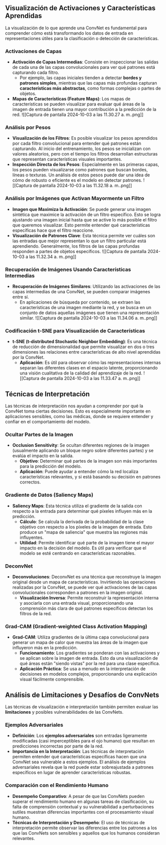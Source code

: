 
## Visualización de Activaciones y Características Aprendidas
La visualización de lo que aprende una ConvNet es fundamental para comprender cómo está transformando los datos de entrada en representaciones útiles para la clasificación o detección de características.

### Activaciones de Capas
- **Activación de Capas Intermedias**: Consiste en inspeccionar las salidas de cada una de las capas convolucionales para ver qué patrones está capturando cada filtro.
  - Por ejemplo, las capas iniciales tienden a detectar **bordes y patrones simples**, mientras que las capas más profundas capturan **características más abstractas**, como formas complejas o partes de objetos.
- **Mapas de Características (Feature Maps)**: Los mapas de características se pueden visualizar para evaluar qué áreas de la imagen de entrada tienen una mayor contribución a la predicción de la red.
![[Captura de pantalla 2024-10-03 a las 11.30.27 a. m..png]]

### Análisis por Pesos

- **Visualización de los Filtros**: Es posible visualizar los pesos aprendidos por cada filtro convolucional para entender qué patrones están capturando. Al inicio del entrenamiento, los pesos se inicializan con valores aleatorios, pero con el tiempo los filtros desarrollan estructuras que representan características visuales importantes.
- **Inspección Directa de los Pesos**: Especialmente en las primeras capas, los pesos pueden visualizarse como patrones que buscan bordes, líneas o texturas. Un análisis de estos pesos puede dar una idea de cómo de robusto o eficiente es el modelo en detectar patrones.
![[Captura de pantalla 2024-10-03 a las 11.32.18 a. m..png]]
### Análisis por Imágenes que Activan Mayormente un Filtro

- **Imagen que Maximiza la Activación**: Se puede generar una imagen sintética que maximice la activación de un filtro específico. Esto se logra ajustando una imagen inicial hasta que se active lo más posible el filtro que queremos visualizar. Esto permite entender qué características específicas hace que el filtro reaccione.
- **Visualización de Patrones Clave**: Esta técnica permite ver cuáles son las entradas que mejor representan lo que un filtro particular está aprendiendo. Generalmente, los filtros de las capas profundas responden a partes de objetos específicos.
![[Captura de pantalla 2024-10-03 a las 11.32.34 a. m..png]]
### Recuperación de Imágenes Usando Características Intermedias
- **Recuperación de Imágenes Similares**: Utilizando las activaciones de las capas intermedias de una ConvNet, se pueden comparar imágenes entre sí.
  - En aplicaciones de búsqueda por contenido, se extraen las características de una imagen mediante la red, y se busca en un conjunto de datos aquellas imágenes que tienen una representación similar.
![[Captura de pantalla 2024-10-03 a las 11.34.06 a. m..png]]
### Codificación t-SNE para Visualización de Características
- **t-SNE (t-distributed Stochastic Neighbor Embedding)**: Es una técnica de reducción de dimensionalidad que permite visualizar en dos o tres dimensiones las relaciones entre características de alto nivel aprendidas por la ConvNet.
  - **Aplicación**: Es útil para observar cómo las representaciones internas separan las diferentes clases en el espacio latente, proporcionando una visión cualitativa de la calidad del aprendizaje de la red.
![[Captura de pantalla 2024-10-03 a las 11.33.47 a. m..png]]


## Técnicas de Interpretación
Las técnicas de interpretación nos ayudan a comprender por qué la ConvNet toma ciertas decisiones. Esto es especialmente importante en aplicaciones sensibles, como las médicas, donde se requiere entender y confiar en el comportamiento del modelo.

### Ocultar Partes de la Imagen
- **Occlusion Sensitivity**: Se ocultan diferentes regiones de la imagen (usualmente aplicando un bloque negro sobre diferentes partes) y se evalúa el impacto en la salida.
  - **Objetivo**: Determinar qué partes de la imagen son más importantes para la predicción del modelo.
  - **Aplicación**: Puede ayudar a entender cómo la red localiza características relevantes, y si está basando su decisión en patrones correctos.

### Gradiente de Datos (Saliency Maps)
- **Saliency Maps**: Esta técnica utiliza el gradiente de la salida con respecto a la entrada para determinar qué píxeles influyen más en la predicción.
  - **Cálculo**: Se calcula la derivada de la probabilidad de la clase objetivo con respecto a los píxeles de la imagen de entrada. Esto produce un "mapa de saliencia" que muestra las regiones más influyentes.
  - **Utilidad**: Permite identificar qué parte de la imagen tiene el mayor impacto en la decisión del modelo. Es útil para verificar que el modelo se esté centrando en características razonables.

### DeconvNet
- **Deconvoluciones**: DeconvNet es una técnica que reconstruye la imagen original desde un mapa de características. Invirtiendo las operaciones realizadas por la ConvNet, se puede ver qué activaciones de las capas convolucionales corresponden a patrones en la imagen original.
  - **Visualización Inversa**: Permite reconstruir la representación interna y asociarla con una entrada visual, proporcionando una comprensión más clara de qué patrones específicos detectan los filtros de la red.

### Grad-CAM (Gradient-weighted Class Activation Mapping)
- **Grad-CAM**: Utiliza gradientes de la última capa convolucional para generar un mapa de calor que muestra las áreas de la imagen que influyeron más en la predicción.
  - **Funcionamiento**: Los gradientes se ponderan con las activaciones y se aplican sobre la imagen de entrada. Esto da una visualización de qué áreas están "siendo vistas" por la red para una clase específica.
  - **Aplicación Práctica**: Se usa a menudo en la interpretación de decisiones en modelos complejos, proporcionando una explicación visual fácilmente comprensible.

## Análisis de Limitaciones y Desafíos de ConvNets
Las técnicas de visualización e interpretación también permiten evaluar las **limitaciones** y posibles vulnerabilidades de las ConvNets.

### Ejemplos Adversariales
- **Definición**: Los **ejemplos adversariales** son entradas ligeramente modificadas (casi imperceptibles para el ojo humano) que resultan en predicciones incorrectas por parte de la red.
- **Importancia en la Interpretación**: Las técnicas de interpretación permiten entender qué características específicas hacen que una ConvNet sea vulnerable a estos ejemplos. El análisis de ejemplos adversariales revela que la red puede estar sobreajustada a patrones específicos en lugar de aprender características robustas.

### Comparación con el Rendimiento Humano
- **Desempeño Comparativo**: A pesar de que las ConvNets pueden superar el rendimiento humano en algunas tareas de clasificación, su falta de comprensión contextual y su vulnerabilidad a perturbaciones sutiles muestran diferencias importantes con el procesamiento visual humano.
- **Técnicas de Interpretación y Desempeño**: El uso de técnicas de interpretación permite observar las diferencias entre los patrones a los que las ConvNets son sensibles y aquellos que los humanos consideran relevantes.

